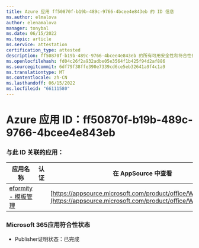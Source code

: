 ```yaml
---
title: Azure 应用 ff50870f-b19b-489c-9766-4bcee4e843eb 的 ID 信息
ms.author: elmalova
author: elenamalova
manager: tonybal
ms.date: 06/15/2022
ms.topic: article
ms.service: attestation
certification_type: attested
description: ff50870f-b19b-489c-9766-4bcee4e843eb 的所有可用安全性和符合性信息。
ms.openlocfilehash: fd04c26f2a932adbe05e3564f1b425f94d2af886
ms.sourcegitcommit: 6df79f38ffe390e7339cd6ce5eb32641a9f4c1a9
ms.translationtype: MT
ms.contentlocale: zh-CN
ms.lasthandoff: 06/15/2022
ms.locfileid: "66111580"
---
```

# <a name="azure-app-id-ff50870f-b19b-489c-9766-4bcee4e843eb"></a>Azure 应用 ID：ff50870f-b19b-489c-9766-4bcee4e843eb


### <a name="apps-associated-with-this-id"></a>与此 ID 关联的应用：
| **应用名称** | **认证** | **在 AppSource 中查看** |
|--------------|---------------|-----------------------|
| [eformity - 模板管理](../forward/WA200003519.md) |  | [https://appsource.microsoft.com/product/office/WA200003519](https://appsource.microsoft.com/product/office/WA200003519) |

### <a name="microsoft-365-app-compliance-status"></a>Microsoft 365应用符合性状态
- Publisher证明状态：已完成
